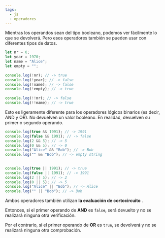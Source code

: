 ```yaml
---
tags:
  - js
  - operadores
---
```

Mientras los operandos sean del tipo booleano, podemos ver fácilmente lo que se devolverá. Pero esos operadores también se pueden usar con diferentes tipos de datos.

```js
let nr = 0;
let year = 1970;
let name = "Alice";
let empty = "";
 
console.log(!nr); // -> true
console.log(!year); // -> false
console.log(!name); // -> false
console.log(!empty); // -> true
 
console.log(!!nr); // -> false
console.log(!!name); // -> true
```

Esto es ligeramente diferente para los operadores lógicos binarios (es decir, AND y OR). No devuelven un valor booleano. En realidad, devuelven su primer o segundo operando.

```js
console.log(true && 1991); // -> 1991
console.log(false && 1991); // -> false
console.log(2 && 5); // -> 5
console.log(0 && 5); // -> 0
console.log("Alice" && "Bob"); // -> Bob
console.log("" && "Bob"); // -> empty string
 
 
console.log(true || 1991); // -> true
console.log(false || 1991); // -> 1991
console.log(2 || 5); // -> 2
console.log(0 || 5); // -> 5
console.log("Alice" || "Bob"); // -> Alice
console.log("" || "Bob"); // -> Bob
```

Ambos operadores también utilizan **la evaluación de cortocircuito** .

Entonces, si el primer operando de **AND** es `false`, será devuelto y no se realizará ninguna otra verificación.

Por el contrario, si el primer operando de **OR** es `true`, se devolverá y no se realizará ninguna otra comprobación.